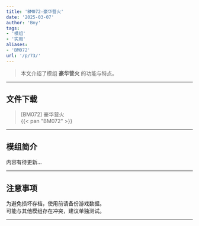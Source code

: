 ```yaml
---
title: 'BM072-豪华营火'
date: '2025-03-07'
author: 'Bny'
tags:
- '模组'
- '实用'
aliases:
- 'BM072'
url: '/p/73/'
---
```


> 本文介绍了模组 **豪华营火** 的功能与特点。

---

## 文件下载

> [BM072] 豪华营火  
{{< pan "BM072" >}}  

---

## 模组简介

>  
内容有待更新...  

---

## 注意事项

>  
为避免损坏存档，使用前请备份游戏数据。  
可能与其他模组存在冲突，建议单独测试。  

---

